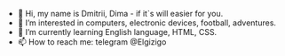 - 👋 Hi, my name is Dmitrii, Dima - if it`s will easier for you.
- 👀 I’m interested in computers, electronic devices, football, adventures.
- 🌱 I’m currently learning English language, HTML, CSS.
- 📫 How to reach me: telegram @Elgizigo

<!---
dmitriy997/dmitriy997 is a ✨ special ✨ repository because its `README.md` (this file) appears on your GitHub profile.
You can click the Preview link to take a look at your changes.
--->
